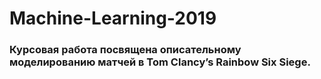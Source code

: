 # Machine-Learning-2019

### Курсовая работа посвящена описательному моделированию матчей в Tom Clancy’s Rainbow Six Siege.
